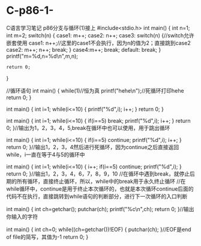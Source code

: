 # C-p86-1-
C语言学习笔记 p86分支与循环(1)接上
#include<stdio.h>
int main()
{
    int n=1;
    int m=2;
    switch(n)
    {
        case1:
              m++;
        case2:
              n++;
        case3:
              switch(n)
              {//switch允许嵌套使用
                  case1:
                        n++;//这里的case1不会执行，因为n的值为2；直接跳到case2
                  case2:
                        m++;
                        n++;
                        break;
              }
         case4:m++;
            break;
         default:
            break;
    }
    printf("m=%d,n=%d\n",m,n);
    
    return 0;
}



//循环语句
int main()
{
    while(1)//恒为真
        printf("hehe\n");//死循环打印hehe
    return 0;
}

int main()
{
    int i=1;
    while(i<=10)
    {
        printf("%d",i);
        i++;
    }
    return 0;
}

int main()
{
    int i=1;
    while(i<=10)
    {
        if(i==5)
          break;
        printf("%d",i);
        i++;
    }
    return 0;
}//输出为1，2，3，4，5,break在循环中也可以使用，用于跳出循环

int main()
{
    int i=1;
    while(i<=10)
    {
        if(i==5)
          continue;
        printf("%d",i);
        i++;
    }
    return 0;
}//输出1，2，3，4然后进行死循环，因为continue之后直接返回while，i一直在等于4与5的循环中

int main()
{
    int i=1;
    while(i<=10)
    {
        i++;
        if(i==5)
          continue;
        printf("%d",i);
    }
    return 0;
}//输出1，2，3，4，6，7，8，9，10
//在循环中遇到break，就停止后期的所有循环，直接终止循环，所以，while中的break用于永久终止循环
//在while循环中，continue是用于终止本次循环的，也就是本次循环continue后面的代码不在执行，直接跳转到while语句的判断部分，进行下一次循环的入口判断

int main()
{
    int ch=getchar();
    putchar(ch);
    printf("%c\n",ch);
    return 0;
}//输出你输入的字符

int main()
{
    int ch=0;
    while((ch=getchar())!EOF)
    {
        putchar(ch);
    }//EOF是end of file的简写，其值为-1
    return 0;
}

